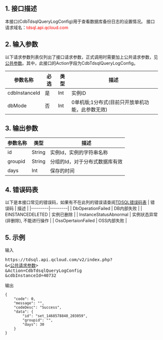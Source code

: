 ## 1. 接口描述
本接口(CdbTdsqlQueryLogConfig)用于查看数据库备份日志的设置情况。
接口请求域名：<font style="color:red">tdsql.api.qcloud.com</font>

## 2. 输入参数
以下请求参数列表仅列出了接口请求参数，正式调用时需要加上公共请求参数，见[公共参数](/doc/api/309/7016)。其中，此接口的Action字段为CdbTdsqlQueryLogConfig。

| 参数名称 | 必选  | 类型 | 描述 |
|---------|---------|---------|---------|
| cdbInstanceId | 是 | Int | 实例ID|
| dbMode | 否 | Int | 0单机版;1分布式(目前只开放单机功能，此参数无效)|

## 3. 输出参数
| 参数名称 | 类型 | 描述 |
|---------|---------|---------|
| id | String|实例Id，实例的字符串名称|
| groupid | String | 分组的Id，对于分布式数据库有效 |
| days | Int | 保存的时间 |
## 4. 错误码表

以下是本接口常见的错误码，如果有不在此列的错误请查阅[TDSQL错误码表](/doc/api/309/7150)
| 错误码 | 描述 |
|---------|---------|
| DbOperationFailed | DB内部失败 |
| EINSTANCEDELETED | 实例已删除 |
| InstanceStatusAbnormal | 实例状态异常(非删除), 不能进行操作 |
| OssOpertaionFailed | OSS内部失败 |
## 5. 示例
输入
<pre>
https://tdsql.api.qcloud.com/v2/index.php?
&<<a href="https://www.qcloud.com/doc/api/229/6976">公共请求参数</a>>
&Action=CdbTdsqlQueryLogConfig
&cdbInstanceId=40732
</pre>

输出
```
{
    "code": 0,
    "message": "",
    "codeDesc": "Success",
    "data": {
        "id": "set_1468578840_203059",
        "groupid": "",
        "days": 30
    }
}
```

